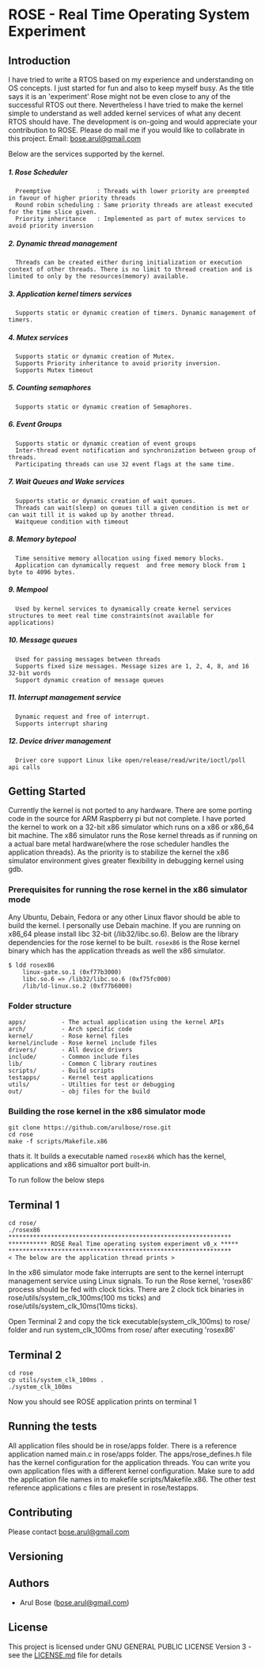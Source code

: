 # ROSE - Real Time Operating System Experiment

## Introduction
  I have tried to write a RTOS based on my experience and understanding on OS concepts. I just started for fun and also to keep myself busy. As the title says it is an 'experiment' Rose might not be even close to any of the successful RTOS out there. Nevertheless I have tried to make the kernel simple to understand as well added kernel services of what any decent RTOS should have. The development is on-going and would appreciate your contribution to ROSE. Please do mail me if you would like to collabrate in this project. Email: bose.arul@gmail.com

Below are the services supported by the kernel.

##### 1. Rose Scheduler
      Preemptive             : Threads with lower priority are preempted in favour of higher priority threads
      Round robin scheduling : Same priority threads are atleast executed for the time slice given.
      Priority inheritance   : Implemented as part of mutex services to avoid priority inversion
##### 2. Dynamic thread management
      Threads can be created either during initialization or execution context of other threads. There is no limit to thread creation and is limited to only by the resources(memory) available.
##### 3. Application kernel timers services
      Supports static or dynamic creation of timers. Dynamic management of timers.
##### 4. Mutex services
      Supports static or dynamic creation of Mutex.
      Supports Priority inheritance to avoid priority inversion.
      Supports Mutex timeout
##### 5. Counting semaphores
      Supports static or dynamic creation of Semaphores.
##### 6. Event Groups
      Supports static or dynamic creation of event groups
      Inter-thread event notification and synchronization between group of threads.
      Participating threads can use 32 event flags at the same time.
##### 7. Wait Queues and Wake services
      Supports static or dynamic creation of wait queues.
      Threads can wait(sleep) on queues till a given condition is met or can wait till it is waked up by another thread.
      Waitqueue condition with timeout
##### 8. Memory bytepool
      Time sensitive memory allocation using fixed memory blocks.
      Application can dynamically request  and free memory block from 1 byte to 4096 bytes.
##### 9. Mempool
      Used by kernel services to dynamically create kernel services structures to meet real time constraints(not available for applications)
##### 10. Message queues
      Used for passing messages between threads
      Supports fixed size messages. Message sizes are 1, 2, 4, 8, and 16 32-bit words
      Support dynamic creation of message queues
##### 11. Interrupt management service
      Dynamic request and free of interrupt. 
      Supports interrupt sharing
##### 12. Device driver management
      Driver core support Linux like open/release/read/write/ioctl/poll api calls
      
## Getting Started
Currently the kernel is not ported to any hardware. There are some porting code in the source for ARM Raspberry pi but not complete. I have ported the kernel to work on a 32-bit x86 simulator which runs on a x86 or x86_64 bit machine. The x86 simulator runs the Rose kernel threads as if running on a actual bare metal hardware(where the rose scheduler handles the application threads). As the priority is to stabilize the kernel the x86 simulator environment gives greater flexibility in debugging kernel using gdb.

### Prerequisites for running the rose kernel in the x86 simulator mode
Any Ubuntu, Debain, Fedora or any other Linux flavor should be able to build the kernel. I personally use Debain machine. If you are running on x86_64 please install libc 32-bit (/lib32/libc.so.6). Below are the library dependencies for the rose kernel to be built. `rosex86` is the Rose kernel binary which has the application threads as well the x86 simulator.
```
$ ldd rosex86
	linux-gate.so.1 (0xf77b3000)
	libc.so.6 => /lib32/libc.so.6 (0xf75fc000)
	/lib/ld-linux.so.2 (0xf77b6000)
```

### Folder structure
```
apps/          - The actual application using the kernel APIs
arch/          - Arch specific code
kernel/        - Rose kernel files
kernel/include - Rose kernel include files
drivers/       - All device drivers
include/       - Common include files
lib/           - Common C library routines
scripts/       - Build scripts
testapps/      - Kernel test applications
utils/         - Utilties for test or debugging
out/           - obj files for the build
```

### Building the rose kernel in the x86 simulator mode
```
git clone https://github.com/arulbose/rose.git
cd rose
make -f scripts/Makefile.x86 
```
thats it. It builds a executable named `rosex86` which has the kernel, applications and x86 simualtor port built-in.

To run follow the below steps

## Terminal 1
```
cd rose/
./rosex86
*************************************************************** 
*********** ROSE Real Time operating system experiment v0_x ***** 
***************************************************************
< The below are the application thread prints >
```
In the x86 simulator mode fake interrupts are sent to the kernel interrupt management service using Linux signals. To run the Rose kernel, 'rosex86' process should be fed with clock ticks. There are 2 clock tick binaries in rose/utils/system_clk_100ms(100 ms ticks) and rose/utils/system_clk_10ms(10ms ticks). 

Open Terminal 2 and copy the tick executable(system_clk_100ms) to rose/ folder and run system_clk_100ms from rose/ after executing 'rosex86'

## Terminal 2
```
cd rose
cp utils/system_clk_100ms .
./system_clk_100ms
```
Now you should see ROSE application prints on terminal 1

## Running the tests
All application files should be in rose/apps folder. There is a reference application named main.c in rose/apps folder. The apps/rose_defines.h file has the kernel configuration for the application threads. You can write you own application files with a different kernel configuration. Make sure to add the application file names in to makefile scripts/Makefile.x86. The other test reference applications c files are present in rose/testapps.


## Contributing
Please contact bose.arul@gmail.com

## Versioning


## Authors
* Arul Bose (bose.arul@gmail.com)


## License
This project is licensed under GNU GENERAL PUBLIC LICENSE Version 3 - see the [LICENSE.md](LICENSE.md) file for details

